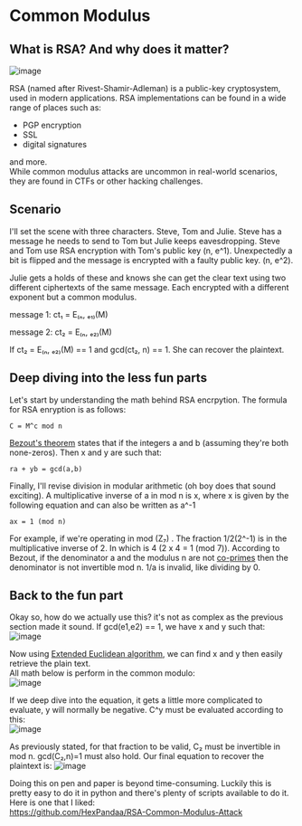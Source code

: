 # Common Modulus

## What is RSA? And why does it matter?
![image](https://user-images.githubusercontent.com/65077960/127724300-1ef305ce-40a8-45ae-96d2-607146a92eee.png)

RSA (named after Rivest-Shamir-Adleman) is a public-key cryptosystem, used in modern applications. RSA implementations can be found in a wide range of places such as:
* PGP encryption
* SSL
* digital signatures  

and more.   
While common modulus attacks are uncommon in real-world scenarios, they are found in CTFs or other hacking challenges.

## Scenario
I'll set the scene with three characters. Steve, Tom and Julie. Steve has a message he needs to send to Tom but Julie keeps eavesdropping.
Steve and Tom use RSA encryption with Tom's public key (n, e^1). Unexpectedly a bit is flipped and the message is encrypted with a faulty public key. (n, e^2).  

Julie gets a holds of these and knows she can get the clear text using two different ciphertexts of the same message. Each encrypted with a different exponent but a common modulus.

message 1:
  ct₁ = E₍ₙ, ₑ₁₎(M)

message 2:
  ct₂ = E₍ₙ, ₑ₂₎(M)

If ct₂ = E₍ₙ, ₑ₂₎(M) == 1 and gcd(ct₂, n) == 1. She can recover the plaintext.  

## Deep diving into the less fun parts

Let's start by understanding the math behind RSA encrpytion. The formula for RSA enryption is as follows:
```
C = M^c mod n
```
[Bezout's theorem](https://en.wikipedia.org/wiki/B%C3%A9zout%27s_theorem) states that if the integers a and b (assuming they're both none-zeros). Then x and y are such that:  

```
ra + yb = gcd(a,b)
```
Finally, I'll revise division in modular arithmetic (oh boy does that sound exciting). A multiplicative inverse of a in mod n is x, where x is given by the following equation and can also be written as a^-1
```
ax = 1 (mod n)
```
For example, if we're operating in mod (Z₇) . The fraction 1/2(2^-1) is in the multiplicative inverse of 2. In which is 4 (2 x 4 = 1 (mod 7)). 
According to Bezout, if the denominator a and the modulus n are not [co-primes](https://byjus.com/maths/co-prime-numbers/) then the denominator is not invertible mod n. 1/a is invalid, like dividing by 0.

## Back to the fun part
Okay so, how do we actually use this? it's not as complex as the previous section made it sound.
If gcd(e1,e2) == 1, we have x and y such that: 
![image](https://user-images.githubusercontent.com/65077960/127724886-526ddd72-1441-4648-b4d5-099c324784be.png)

Now using [Extended Euclidean algorithm](https://brilliant.org/wiki/extended-euclidean-algorithm/), we can find x and y then easily retrieve the plain text.  
All math below is perform in the common modulo:  
![image](https://user-images.githubusercontent.com/65077960/127724918-d56bb1fa-0815-4300-99ca-20cfe9258973.png)

If we deep dive into the equation, it gets a little more complicated to evaluate, y will normally be negative. C^y must be evaluated according to this:  
![image](https://user-images.githubusercontent.com/65077960/127724945-9bb2e129-6fe3-46d9-b7c7-5e131275a769.png)

As previously stated, for that fraction to be valid, C₂ must be invertible in mod n. gcd(C₂,n)=1 must also hold. Our final equation to recover the plaintext is:
![image](https://user-images.githubusercontent.com/65077960/127725028-0d62be20-d1b5-48a7-9e14-d41c2af79a79.png)

Doing this on pen and paper is beyond time-consuming. Luckily this is pretty easy to do it in python and there's plenty of scripts available to do it. 
Here is one that I liked:  
https://github.com/HexPandaa/RSA-Common-Modulus-Attack
 



